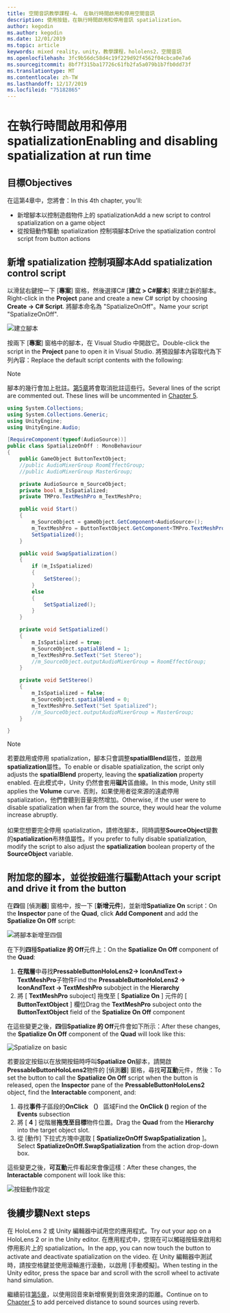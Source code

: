 ```yaml
---
title: 空間音訊教學課程-4。 在執行時間啟用和停用空間音訊
description: 使用按鈕，在執行時間啟用和停用音訊 spatialization。
author: kegodin
ms.author: kegodin
ms.date: 12/01/2019
ms.topic: article
keywords: mixed reality，unity，教學課程，hololens2，空間音訊
ms.openlocfilehash: 3fc9b56dc58d4c19f229d92f4562f04cbca0e7a6
ms.sourcegitcommit: 8bf7f315ba17726c61fb2fa5a079b1b7fb0dd73f
ms.translationtype: MT
ms.contentlocale: zh-TW
ms.lasthandoff: 12/17/2019
ms.locfileid: "75182865"
---
```

# <a name="enabling-and-disabling-spatialization-at-run-time"></a><span data-ttu-id="faf31-105">在執行時間啟用和停用 spatialization</span><span class="sxs-lookup"><span data-stu-id="faf31-105">Enabling and disabling spatialization at run time</span></span>

## <a name="objectives"></a><span data-ttu-id="faf31-106">目標</span><span class="sxs-lookup"><span data-stu-id="faf31-106">Objectives</span></span>
<span data-ttu-id="faf31-107">在這第4章中，您將會：</span><span class="sxs-lookup"><span data-stu-id="faf31-107">In this 4th chapter, you'll:</span></span>
* <span data-ttu-id="faf31-108">新增腳本以控制遊戲物件上的 spatialization</span><span class="sxs-lookup"><span data-stu-id="faf31-108">Add a new script to control spatialization on a game object</span></span>
* <span data-ttu-id="faf31-109">從按鈕動作驅動 spatialization 控制項腳本</span><span class="sxs-lookup"><span data-stu-id="faf31-109">Drive the spatialization control script from button actions</span></span>

## <a name="add-spatialization-control-script"></a><span data-ttu-id="faf31-110">新增 spatialization 控制項腳本</span><span class="sxs-lookup"><span data-stu-id="faf31-110">Add spatialization control script</span></span>
<span data-ttu-id="faf31-111">以滑鼠右鍵按一下 [**專案**] 窗格，然後選擇C# [**建立 > C#腳本**] 來建立新的腳本。</span><span class="sxs-lookup"><span data-stu-id="faf31-111">Right-click in the **Project** pane and create a new C# script by choosing **Create -> C# Script**.</span></span> <span data-ttu-id="faf31-112">將腳本命名為 "SpatializeOnOff"。</span><span class="sxs-lookup"><span data-stu-id="faf31-112">Name your script "SpatializeOnOff".</span></span>

![建立腳本](images/spatial-audio/create-script.png)

<span data-ttu-id="faf31-114">按兩下 [**專案**] 窗格中的腳本，在 Visual Studio 中開啟它。</span><span class="sxs-lookup"><span data-stu-id="faf31-114">Double-click the script in the **Project** pane to open it in Visual Studio.</span></span> <span data-ttu-id="faf31-115">將預設腳本內容取代為下列內容：</span><span class="sxs-lookup"><span data-stu-id="faf31-115">Replace the default script contents with the following:</span></span>

> [!NOTE]
> <span data-ttu-id="faf31-116">腳本的幾行會加上批註。[第5章](unity-spatial-audio-ch5.md)將會取消批註這些行。</span><span class="sxs-lookup"><span data-stu-id="faf31-116">Several lines of the script are commented out. These lines will be uncommented in [Chapter 5](unity-spatial-audio-ch5.md).</span></span>

```c#
using System.Collections;
using System.Collections.Generic;
using UnityEngine;
using UnityEngine.Audio;

[RequireComponent(typeof(AudioSource))]
public class SpatializeOnOff : MonoBehaviour
{
    public GameObject ButtonTextObject;
    //public AudioMixerGroup RoomEffectGroup;
    //public AudioMixerGroup MasterGroup;

    private AudioSource m_SourceObject;
    private bool m_IsSpatialized;
    private TMPro.TextMeshPro m_TextMeshPro;

    public void Start()
    {
        m_SourceObject = gameObject.GetComponent<AudioSource>();
        m_TextMeshPro = ButtonTextObject.GetComponent<TMPro.TextMeshPro>();
        SetSpatialized();
    }

    public void SwapSpatialization()
    {
        if (m_IsSpatialized)
        {
            SetStereo();
        }
        else
        {
            SetSpatialized();
        }
    }

    private void SetSpatialized()
    {
        m_IsSpatialized = true;
        m_SourceObject.spatialBlend = 1;
        m_TextMeshPro.SetText("Set Stereo");
        //m_SourceObject.outputAudioMixerGroup = RoomEffectGroup;
    }

    private void SetStereo()
    {
        m_IsSpatialized = false;
        m_SourceObject.spatialBlend = 0;
        m_TextMeshPro.SetText("Set Spatialized");
        //m_SourceObject.outputAudioMixerGroup = MasterGroup;
    }

}
```

> [!NOTE]
> <span data-ttu-id="faf31-117">若要啟用或停用 spatialization，腳本只會調整**spatialBlend**屬性，並啟用**spatialization**屬性。</span><span class="sxs-lookup"><span data-stu-id="faf31-117">To enable or disable spatialization, the script only adjusts the **spatialBlend** property, leaving the **spatialization** property enabled.</span></span> <span data-ttu-id="faf31-118">在此模式中，Unity 仍然會套用**磁片**區曲線。</span><span class="sxs-lookup"><span data-stu-id="faf31-118">In this mode, Unity still applies the **Volume** curve.</span></span> <span data-ttu-id="faf31-119">否則，如果使用者從來源的遠處停用 spatialization，他們會聽到音量突然增加。</span><span class="sxs-lookup"><span data-stu-id="faf31-119">Otherwise, if the user were to disable spatialization when far from the source, they would hear the volume increase abruptly.</span></span> <br> <br>
> <span data-ttu-id="faf31-120">如果您想要完全停用 spatialization，請修改腳本，同時調整**SourceObject**變數的**spatialization**布林值屬性。</span><span class="sxs-lookup"><span data-stu-id="faf31-120">If you prefer to fully disable spatialization, modify the script to also adjust the **spatialization** boolean property of the **SourceObject** variable.</span></span>

## <a name="attach-your-script-and-drive-it-from-the-button"></a><span data-ttu-id="faf31-121">附加您的腳本，並從按鈕進行驅動</span><span class="sxs-lookup"><span data-stu-id="faf31-121">Attach your script and drive it from the button</span></span>
<span data-ttu-id="faf31-122">在**四**個 [偵測**器**] 窗格中，按一下 [**新增元件**]，並新增**Spatialize On** script：</span><span class="sxs-lookup"><span data-stu-id="faf31-122">On the **Inspector** pane of the **Quad**, click **Add Component** and add the **Spatialize On Off** script:</span></span>

![將腳本新增至四個](images/spatial-audio/add-script-to-quad.png)

<span data-ttu-id="faf31-124">在下列**四**種**Spatialize 的 Off**元件上：</span><span class="sxs-lookup"><span data-stu-id="faf31-124">On the **Spatialize On Off** component of the **Quad**:</span></span>
1. <span data-ttu-id="faf31-125">**在階層**中尋找**PressableButtonHoloLens2-> IconAndText-> TextMeshPro**子物件</span><span class="sxs-lookup"><span data-stu-id="faf31-125">Find the **PressableButtonHoloLens2 -> IconAndText -> TextMeshPro** subobject in the **Hierarchy**</span></span>
2. <span data-ttu-id="faf31-126">將 [ **TextMeshPro** suboject] 拖曳至 [ **Spatialize On** ] 元件的 [ **ButtonTextObject** ] 欄位</span><span class="sxs-lookup"><span data-stu-id="faf31-126">Drag the **TextMeshPro** suboject onto the **ButtonTextObject** field of the **Spatialize On Off** component</span></span>

<span data-ttu-id="faf31-127">在這些變更之後，**四**個**Spatialize 的 Off**元件會如下所示：</span><span class="sxs-lookup"><span data-stu-id="faf31-127">After these changes, the **Spatialize On Off** component of the **Quad** will look like this:</span></span>

![Spatialize on basic](images/spatial-audio/spatialize-on-off-basic.png)

<span data-ttu-id="faf31-129">若要設定按鈕以在放開按鈕時呼叫**Spatialize On**腳本，請開啟**PressableButtonHoloLens2**物件的 [偵測**器**] 窗格，尋找**可互動**元件，然後：</span><span class="sxs-lookup"><span data-stu-id="faf31-129">To set the button to call the **Spatialize On Off** script when the button is released, open the **Inspector** pane of the **PressableButtonHoloLens2** object, find the **Interactable** component, and:</span></span>
1. <span data-ttu-id="faf31-130">尋找**事件**子區段的**OnClick （）** 區域</span><span class="sxs-lookup"><span data-stu-id="faf31-130">Find the **OnClick ()** region of the **Events** subsection</span></span>
2. <span data-ttu-id="faf31-131">將 [ **4** ] 從階層**拖曳至目標**物件位置。</span><span class="sxs-lookup"><span data-stu-id="faf31-131">Drag the **Quad** from the **Hierarchy** into the target object slot.</span></span>
3. <span data-ttu-id="faf31-132">從 [動作] 下拉式方塊中選取 [ **SpatializeOnOff SwapSpatialization** ]。</span><span class="sxs-lookup"><span data-stu-id="faf31-132">Select **SpatializeOnOff.SwapSpatialization** from the action drop-down box.</span></span>

<span data-ttu-id="faf31-133">這些變更之後，**可互動**元件看起來會像這樣：</span><span class="sxs-lookup"><span data-stu-id="faf31-133">After these changes, the **Interactable** component will look like this:</span></span>

![按鈕動作設定](images/spatial-audio/button-action-settings.png)

## <a name="next-steps"></a><span data-ttu-id="faf31-135">後續步驟</span><span class="sxs-lookup"><span data-stu-id="faf31-135">Next steps</span></span>
<span data-ttu-id="faf31-136">在 HoloLens 2 或 Unity 編輯器中試用您的應用程式。</span><span class="sxs-lookup"><span data-stu-id="faf31-136">Try out your app on a HoloLens 2 or in the Unity editor.</span></span> <span data-ttu-id="faf31-137">在應用程式中，您現在可以觸碰按鈕來啟用和停用影片上的 spatialization。</span><span class="sxs-lookup"><span data-stu-id="faf31-137">In the app, you can now touch the button to activate and deactivate spatialization on the video.</span></span> <span data-ttu-id="faf31-138">在 Unity 編輯器中測試時，請按空格鍵並使用滾輪進行滾動，以啟用 [手動模擬]。</span><span class="sxs-lookup"><span data-stu-id="faf31-138">When testing in the Unity editor, press the space bar and scroll with the scroll wheel to activate hand simulation.</span></span> 

<span data-ttu-id="faf31-139">繼續前往[第5章](unity-spatial-audio-ch5.md)，以使用回音來新增察覺到音效來源的距離。</span><span class="sxs-lookup"><span data-stu-id="faf31-139">Continue on to [Chapter 5](unity-spatial-audio-ch5.md) to add perceived distance to sound sources using reverb.</span></span>

